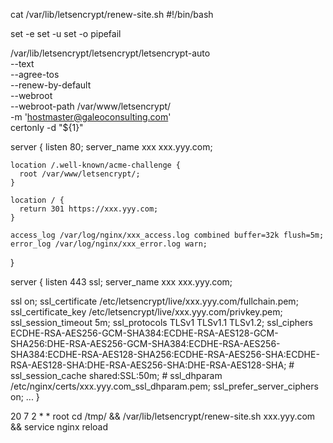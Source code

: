 cat  /var/lib/letsencrypt/renew-site.sh
#!/bin/bash

set -e
set -u
set -o pipefail

/var/lib/letsencrypt/letsencrypt/letsencrypt-auto \
  --text \
  --agree-tos \
  --renew-by-default \
  --webroot  \
  --webroot-path /var/www/letsencrypt/ \
  -m 'hostmaster@galeoconsulting.com' \
  certonly -d "${1}"







server {
    listen      80;
    server_name xxx xxx.yyy.com;

    location /.well-known/acme-challenge {
      root /var/www/letsencrypt/;
    }

    location / {
      return 301 https://xxx.yyy.com;
    }

    access_log /var/log/nginx/xxx_access.log combined buffer=32k flush=5m;
    error_log /var/log/nginx/xxx_error.log warn;
}


server {
    listen      443 ssl;
    server_name xxx xxx.yyy.com;

   ssl on;
    ssl_certificate /etc/letsencrypt/live/xxx.yyy.com/fullchain.pem;
    ssl_certificate_key /etc/letsencrypt/live/xxx.yyy.com/privkey.pem;
    ssl_session_timeout 5m;
    ssl_protocols TLSv1 TLSv1.1 TLSv1.2;
    ssl_ciphers ECDHE-RSA-AES256-GCM-SHA384:ECDHE-RSA-AES128-GCM-SHA256:DHE-RSA-AES256-GCM-SHA384:ECDHE-RSA-AES256-SHA384:ECDHE-RSA-AES128-SHA256:ECDHE-RSA-AES256-SHA:ECDHE-RSA-AES128-SHA:DHE-RSA-AES256-SHA:DHE-RSA-AES128-SHA;
    # ssl_session_cache shared:SSL:50m;
    # ssl_dhparam /etc/nginx/certs/xxx.yyy.com_ssl_dhparam.pem;
    ssl_prefer_server_ciphers on;
...
}



20 7    2 * *   root    cd /tmp/ && /var/lib/letsencrypt/renew-site.sh xxx.yyy.com && service nginx reload
